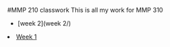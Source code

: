 #MMP 210 classwork
This is all my work for MMP 310
- [week 2](week 2/)

<li><a href="week1/">Week 1</a></li>